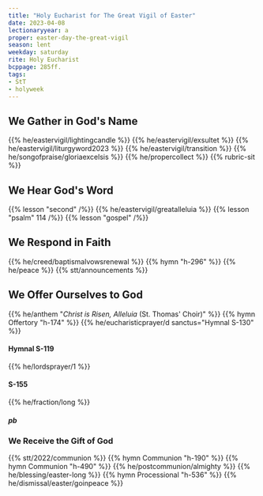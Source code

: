 ```yaml
---
title: "Holy Eucharist for The Great Vigil of Easter"
date: 2023-04-08
lectionaryyear: a
proper: easter-day-the-great-vigil
season: lent
weekday: saturday
rite: Holy Eucharist
bcppage: 285ff.
tags:
- StT
- holyweek
---
```

## We Gather in God's Name
{{% he/eastervigil/lightingcandle %}}
{{% he/eastervigil/exsultet %}}
{{% he/eastervigil/liturgyword2023 %}}
{{% he/eastervigil/transition %}}
{{% he/songofpraise/gloriaexcelsis %}}
{{% he/propercollect %}}
{{% rubric-sit %}}
## We Hear God's Word
{{% lesson "second" /%}}
{{% he/eastervigil/greatalleluia %}}
{{% lesson "psalm" 114 /%}}
{{% lesson "gospel" /%}}
## We Respond in Faith
{{% he/creed/baptismalvowsrenewal %}}
{{% hymn "h-296" %}}
{{% he/peace %}}
{{% stt/announcements %}}
## We Offer Ourselves to God
{{% he/anthem "_Christ is Risen, Alleluia_ (St. Thomas' Choir)" %}}
{{% hymn Offertory "h-174" %}}
{{% he/eucharisticprayer/d sanctus="Hymnal S-130" %}}
#### Hymnal S-119
{{% he/lordsprayer/1 %}}
#### S-155
{{% he/fraction/long %}}
##### pb
### We Receive the Gift of God
{{% stt/2022/communion %}}
{{% hymn Communion "h-190" %}}
{{% hymn Communion "h-490" %}}
{{% he/postcommunion/almighty %}}
{{% he/blessing/easter-long %}}
{{% hymn Processional "h-536" %}}
{{% he/dismissal/easter/goinpeace %}}

